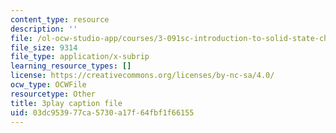 ```yaml
---
content_type: resource
description: ''
file: /ol-ocw-studio-app/courses/3-091sc-introduction-to-solid-state-chemistry-fall-2010/03dc953977ca5730a17f64fbf1f66155_StY_01uUFSY.vtt
file_size: 9314
file_type: application/x-subrip
learning_resource_types: []
license: https://creativecommons.org/licenses/by-nc-sa/4.0/
ocw_type: OCWFile
resourcetype: Other
title: 3play caption file
uid: 03dc9539-77ca-5730-a17f-64fbf1f66155
---
```

